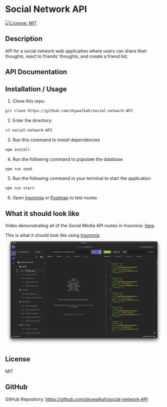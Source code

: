 # Social Network API
[![License: MIT](https://img.shields.io/badge/License-MIT-yellow.svg)](https://opensource.org/licenses/MIT)

## Description
API for a social network web application where users can share their thoughts, react to friends’ thoughts, and create a friend list.

## API Documentation
## Installation / Usage
1. Clone this repo:
```bash
git clone https://github.com/skywalkah/social-network-API
```
2. Enter the directory:
```bash
cd social-network-API
```
3. Run this command to install dependencies
```bash
npm install
```
4. Run the following command to populate the database
```bash
npm run seed
```
5. Run the following command in your terminal to start the application
```bash
npm run start
```
6. Open [Insomnia](https://insomnia.rest/) or [Postman](https://www.postman.com/) to test routes
## What it should look like
Video demonstrating all of the Social Media API routes in Insomnia: [here](https://drive.google.com/file/d/1bQGox_o5SQV1LVXyLEHXqqLxv9nEMnGb/view). 

This is what it should look like using [Insomnia](https://insomnia.rest/):
![A screenshot of the desktop view](/public/assets/img/insomnia.png)

## License
MIT

## GitHub
GitHub Repository: https://github.com/skywalkah/social-network-API